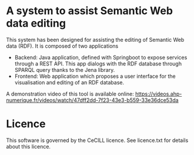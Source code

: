 # A system to assist Semantic Web data editing

This system has been designed for assisting the editing of Semantic Web data (RDF).
It is composed of two applications 
 - Backend: Java application, defined with Springboot to expose services through a REST API.
 This app dialogs with the RDF database through SPARQL query thanks to the Jena library.
 - Frontend: Web application which proposes a user interface for the visualisation and editing of an RDF database.
 
A demonstration video of this tool is available online: https://videos.ahp-numerique.fr/videos/watch/47dff2dd-7f23-43e3-b559-33e36dce53da
 
# Licence

This software is governed by the CeCILL licence. See licence.txt for details about this licence.
